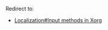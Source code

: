 Redirect to:

*   [Localization#Input methods in Xorg](/index.php/Localization#Input_methods_in_Xorg "Localization")